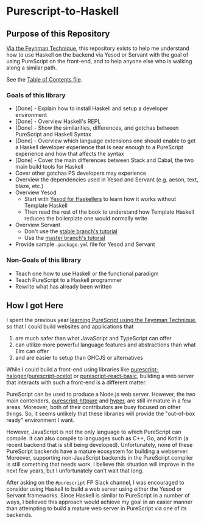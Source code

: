 # Purescript-to-Haskell

## Purpose of this Repository

[Via the Feynman Technique](https://medium.com/taking-note/learning-from-the-feynman-technique-5373014ad230), this repository exists to help me understand how to use Haskell on the backend via Yesod or Servant with the goal of using PureScript on the front-end, and to help anyone else who is walking along a similar path.

See the [Table of Contents file](https://github.com/JordanMartinez/purescript-to-haskell/blob/master/table-of-contents.md).

### Goals of this library

- [Done] - Explain how to install Haskell and setup a developer environment
- [Done] - Overview Haskell's REPL
- [Done] - Show the similarities, differences, and gotchas between PureScript and Haskell Syntax
- [Done] - Overview which language extensions one should enable to get a Haskell developer experience that is near enough to a PureScript experience and how that affects the syntax
- [Done] - Cover the main differences between Stack and Cabal, the two main build tools for Haskell
- Cover other gotchas PS developers may experience
- Overview the dependencies used in Yesod and Servant (e.g. aeson, text, blaze, etc.)
- Overview Yesod
    - Start with [Yesod for Haskellers](https://www.yesodweb.com/book/yesod-for-haskellers) to learn how it works without Template Haskell
    - Then read the rest of the book to understand how Template Haskell reduces the boilerplate one would normally write
- Overview Servant
    - Don't use the [stable branch's tutorial](https://haskell-servant.readthedocs.io/en/stable/tutorial/)
    - Use the [master branch's tutorial](https://docs.servant.dev/en/master/tutorial/index.html)
- Provide sample `.package.yml` file for Yesod and Servant

### Non-Goals of this library

- Teach one how to use Haskell or the functional paradigm
- Teach PureScript to a Haskell programmer
- Rewrite what has already been written

## How I got Here

I spent the previous year [learning PureScript using the Feynman Technique](https://github.com/jordanmartinez/purescript-jordans-reference), so that I could build websites and applications that
1. are much safer than what JavaScript and TypeScript can offer
2. can utilize more powerful language features and abstractions than what Elm can offer
3. and are easier to setup than GHCJS or alternatives

While I could build a front-end using libraries like [purescript-halogen](https://github.com/slamdata/purescript-halogen)/[purescript-ocelot](https://github.com/citizennet/purescript-ocelot) or [purescript-react-basic](https://github.com/lumihq/purescript-react-basic), building a web server that interacts with such a front-end is a different matter.

PureScript can be used to produce a Node.js web server. However, the two main contenders, [purescript-httpure](https://github.com/cprussin/purescript-httpure) and [hyper](https://github.com/purescript-hyper/hyper), are still immature in a few areas. Moreover, both of their contributors are busy focused on other things. So, it seems unlikely that these libraries will provide the "out-of-box ready" environment I want.

However, JavaScript is not the only language to which PureScript can compile. It can also compile to languages such as C++, Go, and Kotlin (a recent backend that is still being developed). Unfortunately, none of these PureScript backends have a mature ecosystem for building a webserver. Moreover, supporting non-JavaScript backends in the PureScript compiler is still something that needs work. I believe this situation will improve in the next few years, but I unfortunately can't wait that long.

After asking on the `#purescript` FP Slack channel, I was encouraged to consider using Haskell to build a web server using either the Yesod or Servant frameworks. Since Haskell is similar to PureScript in a number of ways, I believed this approach would achieve my goal in an easier manner than attempting to build a mature web server in PureScript via one of its backends.

